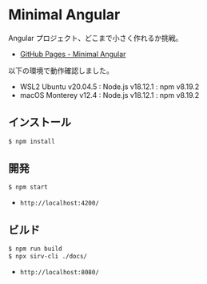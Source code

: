 # Minimal Angular

Angular プロジェクト、どこまで小さく作れるか挑戦。

- [GitHub Pages - Minimal Angular](https://mkrydik.github.io/minimal-angular/)

以下の環境で動作確認しました。

- WSL2 Ubuntu v20.04.5 : Node.js v18.12.1 : npm v8.19.2
- macOS Monterey v12.4 : Node.js v18.12.1 : npm v8.19.2


## インストール

```bash
$ npm install
```


## 開発

```bash
$ npm start
```

- `http://localhost:4200/`


## ビルド

```bash
$ npm run build
$ npx sirv-cli ./docs/
```

- `http://localhost:8080/`

